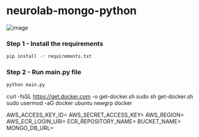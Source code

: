 # neurolab-mongo-python

![image](https://user-images.githubusercontent.com/57321948/196933065-4b16c235-f3b9-4391-9cfe-4affcec87c35.png)

### Step 1 - Install the requirements

```bash
pip install -r requirements.txt
```


### Step 2 - Run main.py file

```bash
python main.py
```

curl -fsSL https://get.docker.com -o get-docker.sh
sudo sh get-docker.sh
sudo usermod -aG docker ubuntu
newgrp docker


AWS_ACCESS_KEY_ID=
AWS_SECRET_ACCESS_KEY=
AWS_REGION=
AWS_ECR_LOGIN_URI=
ECR_REPOSITORY_NAME=
BUCKET_NAME=
MONGO_DB_URL=


